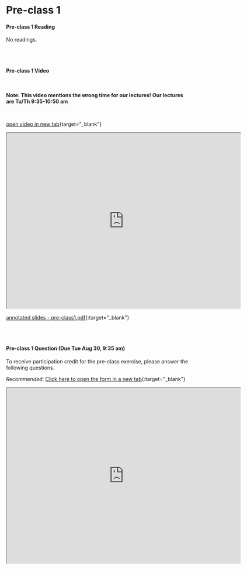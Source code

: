# Pre-class 1

#### Pre-class 1 Reading
No readings.

<br>
<br>

#### Pre-class 1 Video

<br> 

**Note: This video mentions the wrong time for our lectures! Our lectures are Tu/Th 9:35-10:50 am**

<br> 

[open video in new tab](https://drive.google.com/file/d/1qraiqpIb7tZeGJCUQH2FkXTYuyrhK0Hm){target="_blank"}

<iframe src="https://drive.google.com/file/d/1qraiqpIb7tZeGJCUQH2FkXTYuyrhK0Hm/preview" width="640" height="480" allowfullscreen>
</iframe>

[annotated slides - pre-class1.pdf](https://drive.google.com/file/d/1eLjxM5TyIWiJ0FHK_dWfAg7GWbdBTMtI/view?usp=sharing){:target="_blank"}

<br>
<br>

#### Pre-class 1 Question (Due Tue Aug 30, 9:35 am)

To receive participation credit for the pre-class exercise, please answer the following questions.

*Recommended*: [Click here to open the form in a new tab](https://forms.gle/XzjgekSVWpCHVnvE6){:target="_blank"}
<iframe src="https://docs.google.com/forms/d/e/1FAIpQLScAKjdsWDmbdubNXoFtn3xvX8IaHSdqRWMzKB8HxcwnbFYDqg/viewform?embedded=true" width="640" height="480" frameborder="20" marginheight="0" marginwidth="0">Loading…
</iframe>

<br>




